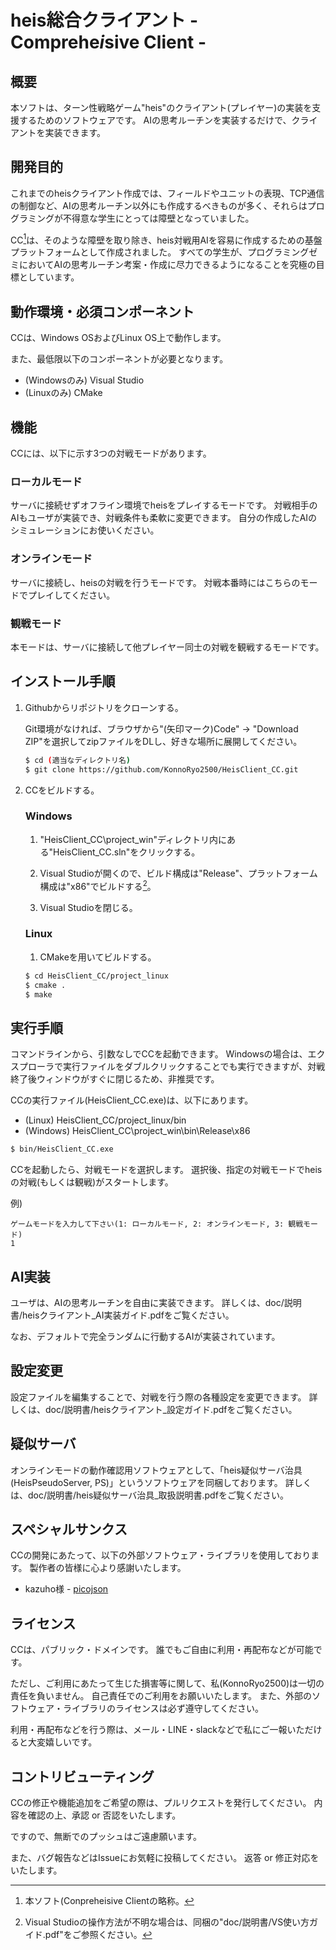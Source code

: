 # heis総合クライアント - Comprehe*i*sive Client -

## 概要

本ソフトは、ターン性戦略ゲーム"heis"のクライアント(プレイヤー)の実装を支援するためのソフトウェアです。
AIの思考ルーチンを実装するだけで、クライアントを実装できます。



## 開発目的

これまでのheisクライアント作成では、フィールドやユニットの表現、TCP通信の制御など、AIの思考ルーチン以外にも作成するべきものが多く、それらはプログラミングが不得意な学生にとっては障壁となっていました。

CC[^CC略称]は、そのような障壁を取り除き、heis対戦用AIを容易に作成するための基盤プラットフォームとして作成されました。
すべての学生が、プログラミングゼミにおいてAIの思考ルーチン考案・作成に尽力できるようになることを究極の目標としています。



## 動作環境・必須コンポーネント

CCは、Windows OSおよびLinux OS上で動作します。

また、最低限以下のコンポーネントが必要となります。

- (Windowsのみ) Visual Studio
- (Linuxのみ) CMake



## 機能

CCには、以下に示す3つの対戦モードがあります。

### ローカルモード

サーバに接続せずオフライン環境でheisをプレイするモードです。
対戦相手のAIもユーザが実装でき、対戦条件も柔軟に変更できます。
自分の作成したAIのシミュレーションにお使いください。



### オンラインモード

サーバに接続し、heisの対戦を行うモードです。
対戦本番時にはこちらのモードでプレイしてください。



### 観戦モード

本モードは、サーバに接続して他プレイヤー同士の対戦を観戦するモードです。



## インストール手順

1. Githubからリポジトリをクローンする。

   Git環境がなければ、ブラウザから"(矢印マーク)Code" -> "Download ZIP"を選択してzipファイルをDLし、好きな場所に展開してください。

   ```bash
   $ cd (適当なディレクトリ名)
   $ git clone https://github.com/KonnoRyo2500/HeisClient_CC.git
   ```

   

2. CCをビルドする。

   ### Windows

   1. "HeisClient_CC\project_win"ディレクトリ内にある"HeisClient_CC.sln"をクリックする。

   2. Visual Studioが開くので、ビルド構成は"Release"、プラットフォーム構成は"x86"でビルドする[^VS操作]。

   3. Visual Studioを閉じる。

      

   ### Linux

   1. CMakeを用いてビルドする。
   
   ```bash
   $ cd HeisClient_CC/project_linux
   $ cmake .
   $ make
   ```



## 実行手順

コマンドラインから、引数なしでCCを起動できます。
Windowsの場合は、エクスプローラで実行ファイルをダブルクリックすることでも実行できますが、対戦終了後ウィンドウがすぐに閉じるため、非推奨です。

CCの実行ファイル(HeisClient_CC.exe)は、以下にあります。

- (Linux) HeisClient_CC/project_linux/bin
- (Windows) HeisClient_CC\project_win\bin\Release\x86

```bash
$ bin/HeisClient_CC.exe
```



CCを起動したら、対戦モードを選択します。
選択後、指定の対戦モードでheisの対戦(もしくは観戦)がスタートします。

例)

```
ゲームモードを入力して下さい(1: ローカルモード, 2: オンラインモード, 3: 観戦モード)
1
```



## AI実装

ユーザは、AIの思考ルーチンを自由に実装できます。
詳しくは、doc/説明書/heisクライアント_AI実装ガイド.pdfをご覧ください。

なお、デフォルトで完全ランダムに行動するAIが実装されています。



## 設定変更

設定ファイルを編集することで、対戦を行う際の各種設定を変更できます。
詳しくは、doc/説明書/heisクライアント_設定ガイド.pdfをご覧ください。



## 疑似サーバ

オンラインモードの動作確認用ソフトウェアとして、「heis疑似サーバ治具(HeisPseudoServer, PS)」というソフトウェアを同梱しております。
詳しくは、doc/説明書/heis疑似サーバ治具_取扱説明書.pdfをご覧ください。



## スペシャルサンクス

CCの開発にあたって、以下の外部ソフトウェア・ライブラリを使用しております。
製作者の皆様に心より感謝いたします。

- kazuho様 - [picojson](https://github.com/kazuho/picojson)



## ライセンス

CCは、パブリック・ドメインです。
誰でもご自由に利用・再配布などが可能です。

ただし、ご利用にあたって生じた損害等に関して、私(KonnoRyo2500)は一切の責任を負いません。
自己責任でのご利用をお願いいたします。
また、外部のソフトウェア・ライブラリのライセンスは必ず遵守してください。

利用・再配布などを行う際は、メール・LINE・slackなどで私にご一報いただけると大変嬉しいです。



## コントリビューティング

CCの修正や機能追加をご希望の際は、プルリクエストを発行してください。
内容を確認の上、承認 or 否認をいたします。

ですので、無断でのプッシュはご遠慮願います。

また、バグ報告などはIssueにお気軽に投稿してください。
返答 or 修正対応をいたします。



[^CC略称]: 本ソフト(Conpreheisive Clientの略称。
[^VS操作]: Visual Studioの操作方法が不明な場合は、同梱の"doc/説明書/VS使い方ガイド.pdf"をご参照ください。

